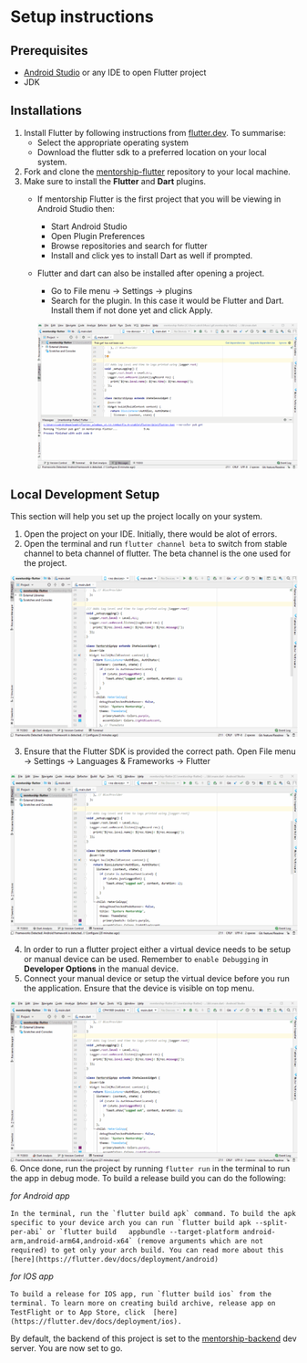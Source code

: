 # Setup instructions

## Prerequisites

 - [Android Studio](https://developer.android.com/studio) or any IDE to open Flutter project
 - JDK

## Installations

1. Install Flutter by following instructions from [flutter.dev](https://flutter.dev). To summarise:
   - Select the appropriate operating system
   - Download the flutter sdk to a preferred location on your local system.
2. Fork and clone the [mentorship-flutter](https://github.com/anitab-org/mentorship-flutter) repository to your local machine.
3. Make sure to install the **Flutter** and **Dart** plugins.
   - If mentorship Flutter is the first project that you will be viewing in Android Studio then:
       - Start Android Studio
       - Open Plugin Preferences
       - Browse repositories and search for flutter
       - Install and click yes to install Dart as well if prompted.
   - Flutter and dart can also be installed after opening a project.
       - Go to File menu -> Settings -> plugins
       - Search for the plugin. In this case it would be Flutter and Dart. Install them if not done yet and click Apply.

      ![FlutterDartPlugin](images/flutter_dart_plugin.gif)

## Local Development Setup
 
 This section will help you set up the project locally on your system.
 
 1. Open the project on your IDE. Initially, there would be alot of errors.
 2. Open the terminal and run `flutter channel beta` to switch from stable channel to beta channel of flutter. The beta channel is the one used for the project.

 ![switch To Beta](images/flutter_channel_beta.gif)

 3. Ensure that the Flutter SDK is provided the correct path. Open File menu -> Settings -> Languages & Frameworks -> Flutter

 ![Flutter SDK](images/flutter_sdk.gif)

 4. In order to run a flutter project either a virtual device needs to be setup or manual device can be used. Remember to `enable Debugging` in **Developer Options** in the manual device.
 5. Connect your manual device or setup the virtual device before you run the application. Ensure that the device is visible on top menu.

 ![Flutter Device](images/flutter_device.gif)    
 6. Once done, run the project by running `flutter run` in the terminal to run the app in debug mode. To build a release build you can do the following:

   *for Android app*

    In the terminal, run the `flutter build apk` command. To build the apk specific to your device arch you can run `flutter build apk --split-per-abi` or `flutter build   appbundle --target-platform android-arm,android-arm64,android-x64` (remove arguments which are not required) to get only your arch build. You can read more about this [here](https://flutter.dev/docs/deployment/android)

   *for IOS app*

    To build a release for IOS app, run `flutter build ios` from the terminal. To learn more on creating build archive, release app on TestFlight or to App Store, click  [here](https://flutter.dev/docs/deployment/ios).



By default, the backend of this project is set to the [mentorship-backend](https://github.com/anitab-org/mentorship-backend) dev server. You are now set to go.
